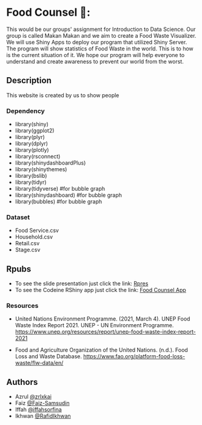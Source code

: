 
# Food Counsel 🥫:

This would be our groups' assignment for Introduction to Data Science. Our group is called Makan Makan and we aim to create a Food Waste Visualizer. We will use Shiny Apps to deploy our program that utilized Shiny Server. The program will show statistics of Food Waste in the world. This is to how is the current situation of it. We hope our program will help everyone to understand and create awareness to prevent our world from the worst. 

## Description

This website is created by us to show people 

### Dependency
* library(shiny)
* library(ggplot2)
* library(plyr)
* library(dplyr)
* library(plotly)
* library(rsconnect)
* library(shinydashboardPlus)
* library(shinythemes)
* library(bslib)
* library(tidyr)
* library(tidyverse) #for bubble graph
* library(shinydashboard) #for bubble graph
* library(bubbles) #for bubble graph

### Dataset

* Food Service.csv
* Household.csv
* Retail.csv
* Stage.csv

## Rpubs
- To see the slide presentation just click the link:
[Rpres](https://rpubs.com/assalik/Codeine)
- To see the Codeine RShiny app just click the link:
[Food Counsel App](https://azrulhaikal.shinyapps.io/Food_Counsel/)

### Resources
 - United Nations Environment Programme. (2021, March 4). UNEP Food Waste Index Report 2021. UNEP - UN Environment Programme. https://www.unep.org/resources/report/unep-food-waste-index-report-2021

- Food and Agriculture Organization of the United Nations. (n.d.). Food Loss and Waste Database. https://www.fao.org/platform-food-loss-waste/flw-data/en/


## Authors

- Azrul [@zrlxkai](https://github.com/zrlxkai)
- Faiz [@Faiz-Samsudin](https://github.com/Faiz-Samsudin)
- Iffah [@iffahsorfina](https://github.com/iffahsorfina)
- Ikhwan [@RafidIkhwan](https://github.com/RafidIkhwan)
